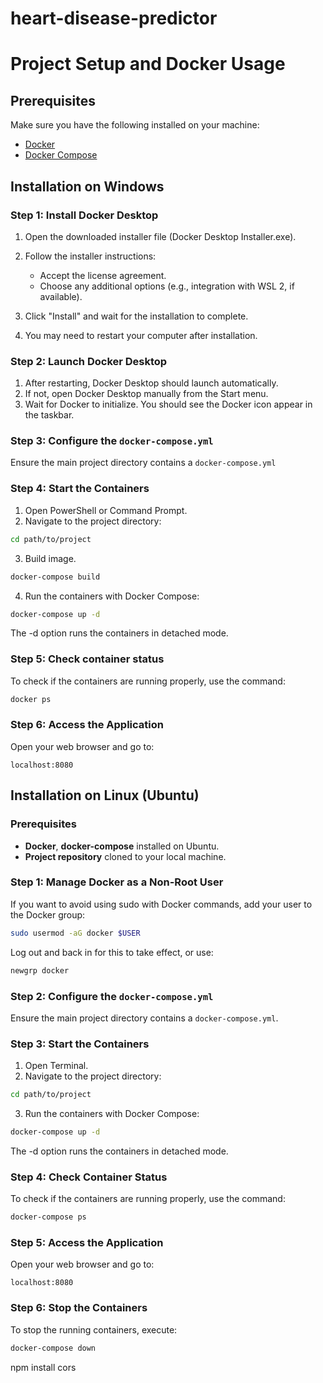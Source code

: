 # heart-disease-predictor

# Project Setup and Docker Usage

## Prerequisites

Make sure you have the following installed on your machine:

- [Docker](https://docs.docker.com/get-docker/)
- [Docker Compose](https://docs.docker.com/compose/install/)

## Installation on Windows

### Step 1: Install Docker Desktop

1. Open the downloaded installer file (Docker Desktop Installer.exe).
2. Follow the installer instructions:
    - Accept the license agreement.
    - Choose any additional options (e.g., integration with WSL 2, if available).

3. Click "Install" and wait for the installation to complete.
4. You may need to restart your computer after installation.

### Step 2: Launch Docker Desktop
1. After restarting, Docker Desktop should launch automatically.
2. If not, open Docker Desktop manually from the Start menu.
3. Wait for Docker to initialize. You should see the Docker icon appear in the taskbar.


### Step 3: Configure the `docker-compose.yml`
Ensure the main project directory contains a `docker-compose.yml`

### Step 4: Start the Containers
1. Open PowerShell or Command Prompt.
2. Navigate to the project directory:
```bash
cd path/to/project
```
3. Build image.
```bash
docker-compose build 
```
4. Run the containers with Docker Compose:
```bash
docker-compose up -d
```
The -d option runs the containers in detached mode.

### Step 5: Check container status
To check if the containers are running properly, use the command:

```bash
docker ps
```

### Step 6: Access the Application
Open your web browser and go to:

```
localhost:8080
```

## Installation on Linux (Ubuntu)

### Prerequisites

- **Docker**, **docker-compose** installed on Ubuntu.
- **Project repository** cloned to your local machine.

### Step 1: Manage Docker as a Non-Root User
If you want to avoid using sudo with Docker commands, add your user to the Docker group:

```bash
sudo usermod -aG docker $USER
```
Log out and back in for this to take effect, or use:
```bash
newgrp docker
```

### Step 2: Configure the `docker-compose.yml`
Ensure the main project directory contains a `docker-compose.yml`.

### Step 3: Start the Containers
1. Open Terminal.
2. Navigate to the project directory:
```bash
cd path/to/project
```
3. Run the containers with Docker Compose:
```bash
docker-compose up -d
```
The -d option runs the containers in detached mode.

### Step 4: Check Container Status
To check if the containers are running properly, use the command:
```bash
docker-compose ps
```

### Step 5: Access the Application
Open your web browser and go to:
```
localhost:8080
```

### Step 6: Stop the Containers
To stop the running containers, execute:
```bash
docker-compose down
```

npm install cors
